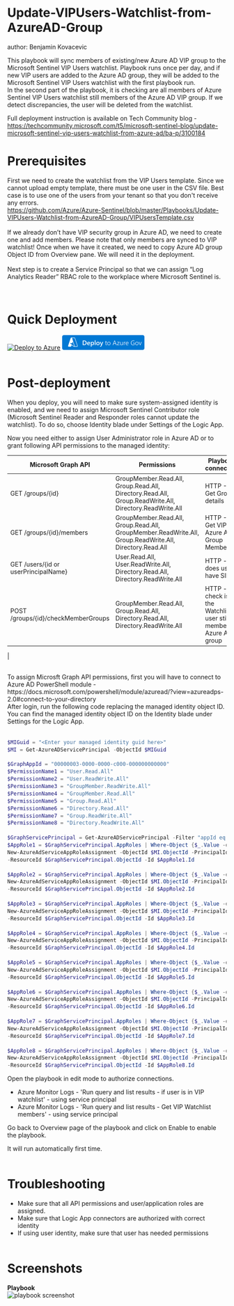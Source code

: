 # Update-VIPUsers-Watchlist-from-AzureAD-Group
author: Benjamin Kovacevic

This playbook will sync members of existing/new Azure AD VIP group to the Microsoft Sentinel VIP Users watchlist. Playbook runs once per day, and if new VIP users are added to the Azure AD group, they will be added to the Microsoft Sentinel VIP Users watchlist with the first playbook run. <br>
In the second part of the playbook, it is checking are all members of Azure Sentinel VIP Users watchlist still members of the Azure AD VIP group. If we detect discrepancies, the user will be deleted from the watchlist.

Full deployment instruction is available on Tech Community blog - https://techcommunity.microsoft.com/t5/microsoft-sentinel-blog/update-microsoft-sentinel-vip-users-watchlist-from-azure-ad/ba-p/3100184

# Prerequisites

First we need to create the watchlist from the VIP Users template.
Since we cannot upload empty template, there must be one user in the CSV file. Best case is to use one of the users from your tenant so that you don't receive any errors. <br>
https://github.com/Azure/Azure-Sentinel/blob/master/Playbooks/Update-VIPUsers-Watchlist-from-AzureAD-Group/VIPUsersTemplate.csv
<br><br>
If we already don’t have VIP security group in Azure AD, we need to create one and add members. Please note that only members are synced to VIP watchlist! Once when we have it created, we need to copy Azure AD group Object ID from Overview pane. We will need it in the deployment.<br>
<br>
Next step is to create a Service Principal so that we can assign “Log Analytics Reader” RBAC role to the workplace where Microsoft Sentinel is.<br>
<br>
<br>

# Quick Deployment
[![Deploy to Azure](https://aka.ms/deploytoazurebutton)](https://portal.azure.com/#create/Microsoft.Template/uri/https%3A%2F%2Fraw.githubusercontent.com%2FAzure%2FAzure-Sentinel%2Fmaster%2FPlaybooks%2FUpdate-VIPUsers-Watchlist-from-AzureAD-Group%2Fazuredeploy.json)
[![Deploy to Azure Gov](https://raw.githubusercontent.com/Azure/azure-quickstart-templates/master/1-CONTRIBUTION-GUIDE/images/deploytoazuregov.png)](https://portal.azure.us/#create/Microsoft.Template/uri/https%3A%2F%2Fraw.githubusercontent.com%2FAzure%2FAzure-Sentinel%2Fmaster%2FPlaybooks%2FUpdate-VIPUsers-Watchlist-from-AzureAD-Group%2Fazuredeploy.json)
<br><br>

# Post-deployment
When you deploy, you will need to make sure system-assigned identity is enabled, and we need to assign Microsoft Sentinel Contributor role (Microsoft Sentinel Reader and Responder roles cannot update the watchlist). To do so, choose Identity blade under Settings of the Logic App. <br>

Now you need either to assign User Administrator role in Azure AD or to grant following API permissions to the managed identity:<br>

|Microsoft Graph API|Permissions|Playbook connection|
|--------|-----------|-----------|
|GET /groups/{id}|GroupMember.Read.All,<br> Group.Read.All,<br> Directory.Read.All,<br> Group.ReadWrite.All,<br> Directory.ReadWrite.All| HTTP - Get Group details|
|GET /groups/{id}/members|GroupMember.Read.All,<br> Group.Read.All, <br>GroupMember.ReadWrite.All,<br> Group.ReadWrite.All,<br> Directory.Read.All|HTTP - Get VIP Azure AD Group Members|
|GET /users/{id or userPrincipalName}|User.Read.All,<br> User.ReadWrite.All,<br> Directory.Read.All,<br> Directory.ReadWrite.All|HTTP - does user have SID|
|POST /groups/{id}/checkMemberGroups|GroupMember.Read.All,<br> Group.Read.All,<br> Directory.Read.All,<br> Directory.ReadWrite.All|HTTP - check is the Watchlist user still member of Azure AD group|
|

<br>
To assign Microsft Graph API permissions, first you will have to connect to Azure AD PowerShell module - https://docs.microsoft.com/powershell/module/azuread/?view=azureadps-2.0#connect-to-your-directory
<br>
After login, run the following code replacing the managed identity object ID. You can find the managed identity object ID on the Identity blade under Settings for the Logic App.<br><br>

```powershell
$MIGuid = "<Enter your managed identity guid here>"
$MI = Get-AzureADServicePrincipal -ObjectId $MIGuid

$GraphAppId = "00000003-0000-0000-c000-000000000000"
$PermissionName1 = "User.Read.All"
$PermissionName2 = "User.ReadWrite.All"
$PermissionName3 = "GroupMember.ReadWrite.All"
$PermissionName4 = "GroupMember.Read.All"
$PermissionName5 = "Group.Read.All"
$PermissionName6 = "Directory.Read.All"
$PermissionName7 = "Group.ReadWrite.All"
$PermissionName8 = "Directory.ReadWrite.All"

$GraphServicePrincipal = Get-AzureADServicePrincipal -Filter "appId eq '$GraphAppId'"
$AppRole1 = $GraphServicePrincipal.AppRoles | Where-Object {$_.Value -eq $PermissionName1 -and $_.AllowedMemberTypes -contains "Application"}
New-AzureAdServiceAppRoleAssignment -ObjectId $MI.ObjectId -PrincipalId $MI.ObjectId `
-ResourceId $GraphServicePrincipal.ObjectId -Id $AppRole1.Id

$AppRole2 = $GraphServicePrincipal.AppRoles | Where-Object {$_.Value -eq $PermissionName2 -and $_.AllowedMemberTypes -contains "Application"}
New-AzureAdServiceAppRoleAssignment -ObjectId $MI.ObjectId -PrincipalId $MI.ObjectId `
-ResourceId $GraphServicePrincipal.ObjectId -Id $AppRole2.Id

$AppRole3 = $GraphServicePrincipal.AppRoles | Where-Object {$_.Value -eq $PermissionName3 -and $_.AllowedMemberTypes -contains "Application"}
New-AzureAdServiceAppRoleAssignment -ObjectId $MI.ObjectId -PrincipalId $MI.ObjectId `
-ResourceId $GraphServicePrincipal.ObjectId -Id $AppRole3.Id

$AppRole4 = $GraphServicePrincipal.AppRoles | Where-Object {$_.Value -eq $PermissionName4 -and $_.AllowedMemberTypes -contains "Application"}
New-AzureAdServiceAppRoleAssignment -ObjectId $MI.ObjectId -PrincipalId $MI.ObjectId `
-ResourceId $GraphServicePrincipal.ObjectId -Id $AppRole4.Id

$AppRole5 = $GraphServicePrincipal.AppRoles | Where-Object {$_.Value -eq $PermissionName5 -and $_.AllowedMemberTypes -contains "Application"}
New-AzureAdServiceAppRoleAssignment -ObjectId $MI.ObjectId -PrincipalId $MI.ObjectId `
-ResourceId $GraphServicePrincipal.ObjectId -Id $AppRole5.Id

$AppRole6 = $GraphServicePrincipal.AppRoles | Where-Object {$_.Value -eq $PermissionName6 -and $_.AllowedMemberTypes -contains "Application"}
New-AzureAdServiceAppRoleAssignment -ObjectId $MI.ObjectId -PrincipalId $MI.ObjectId `
-ResourceId $GraphServicePrincipal.ObjectId -Id $AppRole6.Id

$AppRole7 = $GraphServicePrincipal.AppRoles | Where-Object {$_.Value -eq $PermissionName7 -and $_.AllowedMemberTypes -contains "Application"}
New-AzureAdServiceAppRoleAssignment -ObjectId $MI.ObjectId -PrincipalId $MI.ObjectId `
-ResourceId $GraphServicePrincipal.ObjectId -Id $AppRole7.Id

$AppRole8 = $GraphServicePrincipal.AppRoles | Where-Object {$_.Value -eq $PermissionName8 -and $_.AllowedMemberTypes -contains "Application"}
New-AzureAdServiceAppRoleAssignment -ObjectId $MI.ObjectId -PrincipalId $MI.ObjectId `
-ResourceId $GraphServicePrincipal.ObjectId -Id $AppRole8.Id
```
Open the playbook in edit mode to authorize connections.<br>
- Azure Monitor Logs - 'Run query and list results - if user is in VIP watchlist' - using service principal
- Azure Monitor Logs - 'Run query and list results - Get VIP Watchlist members' - using service principal


Go back to Overview page of the playbook and click on Enable to enable the playbook.<br>

It will run automatically first time. <br>
<br>

# Troubleshooting
- Make sure that all API permissions and user/application roles are assigned.
- Make sure that Logic App connectors are authorized with correct identity
- If using user identity, make sure that user has needed permissions
<br><br>

# Screenshots

**Playbook** <br>
![playbook screenshot](./images/playbook.png)
